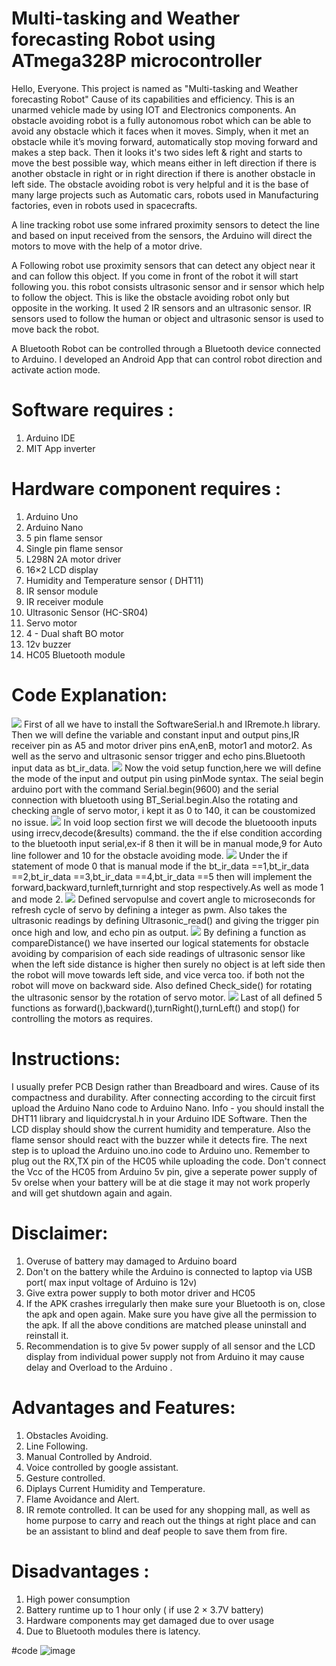 # Multi-tasking and Weather forecasting Robot using ATmega328P microcontroller

Hello, Everyone. This project is named as "Multi-tasking and Weather forecasting Robot" Cause of its capabilities and efficiency. This is an unarmed vehicle made by using IOT and Electronics components.
An obstacle avoiding robot is a fully autonomous robot which can be able to avoid any obstacle which it faces when it moves. Simply, when it met an obstacle while it’s moving forward, automatically stop moving forward and makes a step back. Then it looks it's two sides left & right and starts to move the best possible way, which means either in left direction if there is another obstacle in right or in right direction if there is another obstacle in left side. The obstacle avoiding robot is very helpful and it is the base of many large projects such as Automatic cars, robots used in Manufacturing factories, even in robots used in spacecrafts.

A line tracking robot use some infrared proximity sensors to detect the line and based on input received from the sensors, the Arduino will direct the motors to move with the help of a motor drive.

A Following robot use proximity sensors that can detect any object near it and can follow this object. If you come in front of the robot it will start following you. this robot consists ultrasonic sensor and ir sensor which help to follow the object. This is like the obstacle avoiding robot only but opposite in the working. It used 2 IR sensors and an ultrasonic sensor. IR sensors used to follow the human or object and ultrasonic sensor is used to move back the robot.

A Bluetooth Robot can be controlled through a Bluetooth device connected to Arduino. I developed an Android App that can control robot direction and activate action mode.
# Software requires : 
1. Arduino IDE
2. MIT App inverter 
# Hardware component requires : 
1. Arduino Uno
2. Arduino Nano 
3. 5 pin flame sensor 
4. Single pin flame sensor
5. L298N 2A motor driver
6. 16×2 LCD display
7. Humidity and Temperature sensor ( DHT11) 
8. IR sensor module 
9. IR receiver module
10. Ultrasonic Sensor (HC-SR04)
11. Servo motor
12. 4 - Dual shaft BO motor 
13. 12v buzzer
14. HC05 Bluetooth module
# Code Explanation:
![](images/code1.png)
First of all we have to install the SoftwareSerial.h and IRremote.h library. Then we will define the variable and constant input and output pins,IR receiver pin as A5 and motor driver pins enA,enB, motor1 and motor2. As well as the servo and ultrasonic sensor trigger and echo pins.Bluetooth input data as bt_ir_data.
![](images/code2.png)
Now the void setup function,here we will define the mode of the input and output pin using pinMode syntax.
The seial begin arduino port with the command Serial.begin(9600) and the serial connection with bluetooth using BT_Serial.begin.Also the rotating and checking angle of servo motor, i kept it as 0 to 140, it can be coustomized no issue.
![](images/code3.png)
In void loop section first we will decode the bluetoooth inputs using irrecv,decode(&results) command. the the if else condition according to the bluetooth input serial,ex-if 8 then it will be in manual mode,9 for Auto line follower and 10 for the obstacle avoiding mode.
![](images/code4.png)
Under the if statement of mode 0 that is manual mode if the bt_ir_data ==1,bt_ir_data ==2,bt_ir_data ==3,bt_ir_data ==4,bt_ir_data ==5 then will implement the forward,backward,turnleft,turnright and stop respectively.As well as mode 1 and mode 2.
![](images/code6.png)
Defined servopulse and covert angle to microseconds for refresh cycle of servo by defining a integer as pwm.
Also takes the ultrasonic readings by defining Ultrasonic_read() and giving the trigger pin once high and low, and echo pin as output.
![](images/code7.png)
By defining a function as compareDistance() we have inserted our logical statements for obstacle avoiding by comparision of each side readings of ultrasonic sensor like when the left side distance is higher then surely no object is at left side then the robot will move towards left side, and vice verca too. if both not the robot will move on backward side.
Also defined Check_side() for rotating the ultrasonic sensor by the rotation of servo motor.
![](images/code8.png)
Last of all defined 5 functions as forward(),backward(),turnRight(),turnLeft() and stop() for controlling the motors as requires.
# Instructions: 
I usually prefer PCB Design rather than Breadboard and wires. Cause of its compactness and durability. 
After connecting according to the circuit first upload the Arduino Nano code to Arduino Nano. Info - you should install the DHT11 library and liquidcrystal.h in your Arduino IDE Software. Then the LCD display should show the current humidity and temperature. Also the flame sensor should react with the buzzer while it detects fire. 
The next step is to upload the Arduino uno.ino code to Arduino uno. Remember to plug out the RX,TX pin of the HC05 while uploading the code. Don't connect the Vcc of the HC05 from Arduino 5v pin, give a seperate power supply of 5v orelse when your battery will be at die stage it may not work properly and will get shutdown again and again. 
# Disclaimer:
1. Overuse of battery may damaged to Arduino board
2. Don't on the battery while the Arduino is connected to laptop via USB port( max input voltage of Arduino is 12v) 
3. Give extra power supply to both motor driver and HC05
4. If the APK  crashes irregularly then make sure your Bluetooth is on, close the apk and open again. Make sure you have give all the permission to the apk. If all the above conditions are matched please uninstall and reinstall it. 
5. Recommendation is to give 5v power supply of all sensor and the LCD display from individual power supply not from Arduino it may cause delay and Overload to the Arduino . 
# Advantages and Features:
1. Obstacles Avoiding.
2. Line Following.
3. Manual Controlled by Android.
4. Voice controlled by google assistant.
5. Gesture controlled. 
6. Diplays Current Humidity and Temperature.
7. Flame Avoidance and Alert. 
8. IR remote controlled.
It can be used for any shopping mall, as well as home purpose to carry and reach out the things at right place and can be an assistant to blind and deaf people to save them from fire. 
# Disadvantages : 
1. High power consumption
2. Battery runtime up to 1 hour only ( if use 2 × 3.7V battery)
3. Hardware components may get damaged due to over usage 
4. Due to Bluetooth modules there is latency.

#code
![image](https://github.com/user-attachments/assets/13a1bb4d-f3e4-48bf-aeea-bfba18c92044)
